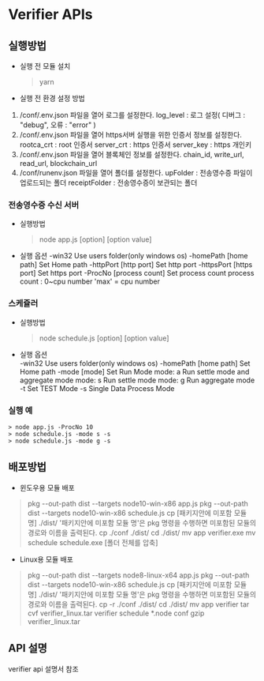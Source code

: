 # Verifier APIs

## 실행방법 
  - 실행 전 모듈 설치 
    > yarn
  - 실행 전 환경 설정 방법 
   1. /conf/.env.json 파일을 열어 로그를 설정한다. 
     log_level : 로그 설정( 디버그 : "debug", 오류 : "error" ) 	 
   2. /conf/.env.json 파일을 열어 https서버 실행을 위한 인증서 정보를 설정한다. 
      rootca_crt : root 인증서
      server_crt : https 인증서
      server_key : https 개인키 
   3. /conf/.env.json 파일을 열어 블록체인 정보를 설정한다. 
      chain_id, write_url, read_url, blockchain_url
   4. /conf/runenv.json 파일을 열어 폴더를 설정한다. 
      upFolder : 전송영수증 파일이 업로드되는 폴더 
	  receiptFolder : 전송영수증이 보관되는 폴더 

### 전송영수증 수신 서버 
  - 실행방법 
    > node app.js [option] [option value] 	
  - 실행 옵션 
    -win32                  Use users folder(only windows os)
    -homePath [home path]   Set Home path
    -httpPort [http port]   Set http port
    -httpsPort [https port] Set https port 
    -ProcNo [process count] Set process count
           process count : 0~cpu number
                           'max' = cpu number
### 스케쥴러 
  - 실행방법 
    > node schedule.js [option] [option value] 	
  - 실행 옵션  
    -win32                  Use users folder(only windows os)
    -homePath [home path]   Set Home path
    -mode [mode]            Set Run Mode
       mode: a             Run settle mode and aggregate mode
       mode: s             Run settle mode 
       mode: g             Run aggregate mode 
    -t                      Set TEST Mode
    -s                      Single Data Process Mode
	
### 실행 예 
    > node app.js -ProcNo 10 
    > node schedule.js -mode s -s 
	> node schedule.js -mode g -s

## 배포방법 
  - 윈도우용 모듈 배포 
   > pkg --out-path dist --targets node10-win-x86 app.js
   > pkg --out-path dist --targets node10-win-x86 schedule.js 
   > cp [패키지안에 미포함 모듈 명] ./dist/
     '패키지안에 미포함 모듈 명'은 pkg 명령을 수행하면 미포함된 모듈의 경로와 이름을 출력된다. 
   > cp ./conf ./dist/ 
   > cd ./dist/
   > mv app verifier.exe 
   > mv schedule schedule.exe 
   > [폴더 전체를 압축] 
   
  - Linux용 모듈 배포 
   > pkg --out-path dist --targets node8-linux-x64 app.js
   > pkg --out-path dist --targets node10-win-x86 schedule.js 
   > cp [패키지안에 미포함 모듈 명] ./dist/
     '패키지안에 미포함 모듈 명'은 pkg 명령을 수행하면 미포함된 모듈의 경로와 이름을 출력된다. 
   > cp -r ./conf ./dist/ 
   > cd ./dist/
   > mv app verifier 
   > tar cvf verifier_linux.tar verifier schedule *.node conf 
   > gzip verifier_linux.tar 

## API 설명 
   verifier api 설명서 참조 
